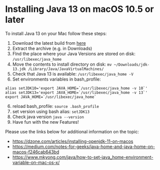 # Installing Java 13 on macOS 10.5 or later
To install Java 13 on your Mac follow these steps:
1. Download the latest build from [here](http://jdk.java.net/13/)
2. Extract the archive (e.g. in Downloads)
3. FInd the place where your Java Versions are stored on disk: `/usr/libexec/java_home`
3. Move the contents to install directory on disk: `mv ~/Downloads/jdk-13.jdk /Library/Java/JavaVirtualMachines/`
4. Check that Java 13 is available: `/usr/libexec/java_home -V`
5. Set environments variables in bash_profile:
```
alias setJDK10='export JAVA_HOME=`/usr/libexec/java_home -v 10`'
alias setJDK13='export JAVA_HOME=`/usr/libexec/java_home -v 13`'
export JAVA_HOME=`/usr/libexec/java_home`
```
6. reload bash_profile: `source .bash_profile`
7. set version using bash alias: `setJDK13`
6. Check java version `java --version`
7. Have fun with the new Features!

Please use the links below for additional information on the topic:
* https://dzone.com/articles/installing-openjdk-11-on-macos
* https://medium.com/notes-for-geeks/java-home-and-java-home-on-macos-f246cab643bd
* https://www.mkyong.com/java/how-to-set-java_home-environment-variable-on-mac-os-x/
